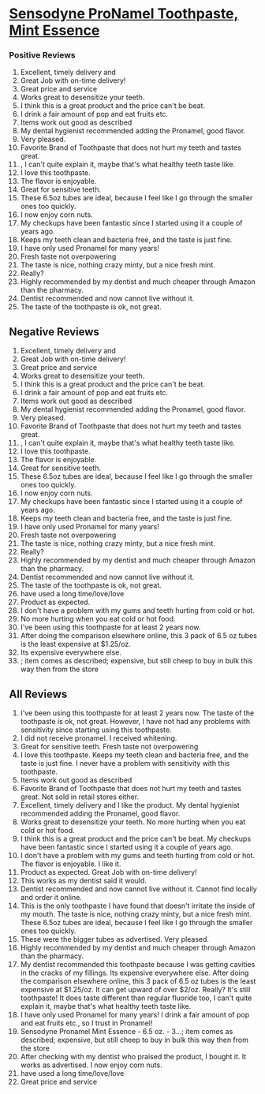 # [Sensodyne ProNamel Toothpaste, Mint Essence](https://products.checkmycream.com/products/Sensodyne-ProNamel-Toothpaste-Mint-Essence.html)

### Positive Reviews

<ol>
      <li>Excellent, timely delivery and</li>
      <li>Great Job with on-time delivery!</li>
      <li>Great price and service</li>
      <li>Works great to desensitize your teeth.  </li>
      <li>I think this is a great product and the price can&#x27;t be beat.</li>
      <li>I drink a fair amount of pop and eat fruits etc.</li>
      <li>Items work out good as described</li>
      <li>My dental hygienist recommended adding the Pronamel,  good flavor.</li>
      <li>Very pleased.</li>
      <li>Favorite Brand of Toothpaste that does not hurt my teeth and tastes great.</li>
      <li>, I can&#x27;t quite explain it, maybe that&#x27;s what healthy teeth taste like.</li>
      <li>I love this toothpaste.  </li>
      <li>The flavor is enjoyable.  </li>
      <li>Great for sensitive teeth.</li>
      <li>These 6.5oz tubes are ideal, because I feel like I go through the smaller ones too quickly.</li>
      <li>I now enjoy corn nuts.</li>
      <li>My checkups have been fantastic since I started using it a couple of years ago.</li>
      <li>Keeps my teeth clean and bacteria free, and the taste is just fine.  </li>
      <li>I have only used Pronamel for many years!  </li>
      <li>Fresh taste not overpowering</li>
      <li>The taste is nice, nothing crazy minty, but a nice fresh mint.</li>
      <li>Really?</li>
      <li>Highly recommended by my dentist and much cheaper through Amazon than the pharmacy.</li>
      <li>Dentist recommended and now cannot live without it.  </li>
      <li>The taste of the toothpaste is ok, not great.</li>
</ol>


<h2>Negative Reviews</h2>
<ol>
<li> Excellent, timely delivery and</li>
<li> Great Job with on-time delivery!</li>
<li> Great price and service</li>
<li> Works great to desensitize your teeth.  </li>
<li> I think this is a great product and the price can&#x27;t be beat.</li>
<li> I drink a fair amount of pop and eat fruits etc.</li>
<li> Items work out good as described</li>
<li> My dental hygienist recommended adding the Pronamel,  good flavor.</li>
<li> Very pleased.</li>
<li> Favorite Brand of Toothpaste that does not hurt my teeth and tastes great.</li>
<li> , I can&#x27;t quite explain it, maybe that&#x27;s what healthy teeth taste like.</li>
<li> I love this toothpaste.  </li>
<li> The flavor is enjoyable.  </li>
<li> Great for sensitive teeth.</li>
<li> These 6.5oz tubes are ideal, because I feel like I go through the smaller ones too quickly.</li>
<li> I now enjoy corn nuts.</li>
<li> My checkups have been fantastic since I started using it a couple of years ago.</li>
<li> Keeps my teeth clean and bacteria free, and the taste is just fine.  </li>
<li> I have only used Pronamel for many years!  </li>
<li> Fresh taste not overpowering</li>
<li> The taste is nice, nothing crazy minty, but a nice fresh mint.</li>
<li> Really?</li>
<li> Highly recommended by my dentist and much cheaper through Amazon than the pharmacy.</li>
<li> Dentist recommended and now cannot live without it.  </li>
<li> The taste of the toothpaste is ok, not great.</li>
<li> have used a long time/love/love</li>
<li> Product as expected.</li>
<li> I don&#x27;t have a problem with my gums and teeth hurting from cold or hot.</li>
<li> No more hurting when you eat cold or hot food.</li>
<li> I&#x27;ve been using this toothpaste for at least 2 years now.</li>
<li> After doing the comparison elsewhere online, this 3 pack of 6.5 oz tubes is the least expensive at $1.25/oz.</li>
<li> Its expensive everywhere else.</li>
<li> ;  item comes  as described;  expensive, but still cheep to buy in bulk this way then from the store</li>
</ol>

<h2>All Reviews</h2>

<ol>
    <li> I&#x27;ve been using this toothpaste for at least 2 years now. The taste of the toothpaste is ok, not great. However, I have not had any problems with sensitivity since starting using this toothpaste.</li>
    <li> I did not receive pronamel.  I received whitening.</li>
    <li> Great for sensitive teeth. Fresh taste not overpowering</li>
    <li> I love this toothpaste.  Keeps my teeth clean and bacteria free, and the taste is just fine.  I never have a problem with sensitivity with this toothpaste.</li>
    <li> Items work out good as described</li>
    <li> Favorite Brand of Toothpaste that does not hurt my teeth and tastes great. Not sold in retail stores either.</li>
    <li> Excellent, timely delivery and I like the product.  My dental hygienist recommended adding the Pronamel,  good flavor.</li>
    <li> Works great to desensitize your teeth.  No more hurting when you eat cold or hot food.</li>
    <li> I think this is a great product and the price can&#x27;t be beat. My checkups have been fantastic since I started using it a couple of years ago.</li>
    <li> I don&#x27;t have a problem with my gums and teeth hurting from cold or hot. The flavor is enjoyable.  I like it.</li>
    <li> Product as expected. Great Job with on-time delivery!</li>
    <li> This works as my dentist said it would.</li>
    <li> Dentist recommended and now cannot live without it.  Cannot find locally and order it online.</li>
    <li> This is the only toothpaste I have found that doesn&#x27;t irritate the inside of my mouth. The taste is nice, nothing crazy minty, but a nice fresh mint. These 6.5oz tubes are ideal, because I feel like I go through the smaller ones too quickly.</li>
    <li> These were the bigger tubes as advertised. Very pleased.</li>
    <li> Highly recommended by my dentist and much cheaper through Amazon than the pharmacy.</li>
    <li> My dentist recommended this toothpaste because I was getting cavities in the cracks of my fillings. Its expensive everywhere else. After doing the comparison elsewhere online, this 3 pack of 6.5 oz tubes is the least expensive at $1.25/oz. It can get upward of over $2/oz. Really? It&#x27;s still toothpaste! It does taste different than regular fluoride too, I can&#x27;t quite explain it, maybe that&#x27;s what healthy teeth taste like.</li>
    <li> I have only used Pronamel for many years!  I drink a fair amount of pop and eat fruits etc., so I trust in Pronamel!</li>
    <li> Sensodyne Pronamel Mint Essence - 6.5 oz. - 3...;  item comes  as described;  expensive, but still cheep to buy in bulk this way then from the store</li>
    <li> After checking with my dentist who praised the product, I bought it. It works as advertised. I now enjoy corn nuts.</li>
    <li> have used a long time/love/love</li>
    <li> Great price and service</li>
</ol>




